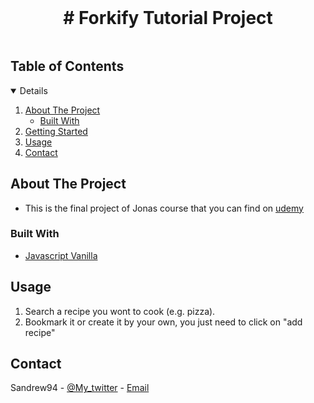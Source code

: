 <br />
<p align="center">

  <h1 align="center"># Forkify Tutorial Project</h1>

<!-- TABLE OF CONTENTS -->
<summary>
<h2 style="display: inline-block">Table of Contents</h2></summary>
<details open="open">  
  <ol>
    <li>
      <a href="#about-the-project">About The Project</a>
      <ul>
        <li><a href="#built-with">Built With</a></li>
      </ul>
    </li>
    <li>
      <a href="#getting-started">Getting Started</a>
      <ul>
        </ul>
    </li>
    <li><a href="#usage">Usage</a></li>
    <li><a href="#contact">Contact</a></li>
  </ol>
</details>

<!-- ABOUT THE PROJECT -->

## About The Project

- This is the final project of Jonas course that you can find on [udemy](https://www.udemy.com/course/the-complete-javascript-course/)

### Built With

- [Javascript Vanilla](https://developer.mozilla.org/it/docs/Web/JavaScript)

## Usage

1. Search a recipe you wont to cook (e.g. pizza).
2. Bookmark it or create it by your own, you just need to click on "add recipe"

<!-- CONTACT -->

## Contact

Sandrew94 - [@My_twitter](https://twitter.com/AndreaSanti15) - [Email](santiandrea959@gmail.com)
